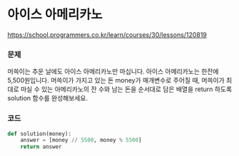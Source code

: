 # 아이스 아메리카노
https://school.programmers.co.kr/learn/courses/30/lessons/120819

### 문제
머쓱이는 추운 날에도 아이스 아메리카노만 마십니다. 아이스 아메리카노는 한잔에 5,500원입니다. 머쓱이가 가지고 있는 돈 money가 매개변수로 주어질 때, 머쓱이가 최대로 마실 수 있는 아메리카노의 잔 수와 남는 돈을 순서대로 담은 배열을 return 하도록 solution 함수를 완성해보세요.

### 코드
```python
def solution(money):
    answer = [money // 5500, money % 5500]
    return answer
```